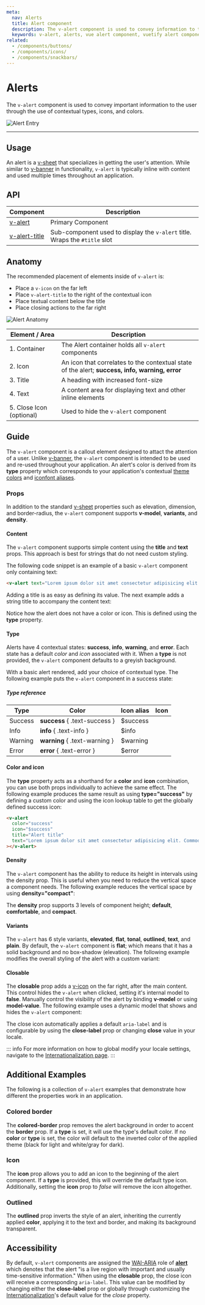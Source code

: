 ```yaml
---
meta:
  nav: Alerts
  title: Alert component
  description: The v-alert component is used to convey information to the user. Designed to stand out, the alerts come in four contextual styles.
  keywords: v-alert, alerts, vue alert component, vuetify alert component
related:
  - /components/buttons/
  - /components/icons/
  - /components/snackbars/
---
```


# Alerts

The `v-alert` component is used to convey important information to the user through the use of contextual types, icons, and colors.

![Alert Entry](https://cdn.vuetifyjs.com/docs/images/components-temp/v-alert/v-alert-entry.png)

----

## Usage

An alert is a [v-sheet](/components/sheets/) that specializes in getting the user's attention. While similar to [v-banner](/components/banners/) in functionality, `v-alert` is typically inline with content and used multiple times throughout an application.

<usage name="v-alert" />

<entry />

## API

| Component | Description |
| - | - |
| [v-alert](/api/v-alert/) | Primary Component |
| [v-alert-title](/api/v-alert-title/) | Sub-component used to display the `v-alert` title. Wraps the `#title` slot |

## Anatomy

The recommended placement of elements inside of `v-alert` is:

* Place a `v-icon` on the far left
* Place `v-alert-title` to the right of the contextual icon
* Place textual content below the title
* Place closing actions to the far right

![Alert Anatomy](https://cdn.vuetifyjs.com/docs/images/components-temp/v-alert/v-alert-anatomy.png)

| Element / Area | Description |
| - | - |
| 1. Container | The Alert container holds all `v-alert` components |
| 2. Icon | An icon that correlates to the contextual state of the alert; **success, info, warning, error** |
| 3. Title | A heading with increased font-size |
| 4. Text | A content area for displaying text and other inline elements |
| 5. Close Icon (optional) | Used to hide the `v-alert` component |

<api-inline hide-links />

## Guide

The `v-alert` component is a callout element designed to attact the attention of a user. Unlike [v-banner](/components/banners/), the `v-alert` component is intended to be used and re-used throughout your application. An alert's color is derived from its **type** property which corresponds to your application's contextual [theme colors](/features/theme/#custom-theme-colors) and [iconfont aliases](/features/icon-fonts/#creating-a-custom-icon-set).

### Props

In addition to the standard [v-sheet](/components/sheets/) properties such as elevation, dimension, and border-radius, the `v-alert` component supports **v-model**, **variants**, and **density**.

#### Content

The `v-alert` component supports simple content using the **title** and **text** props. This approach is best for strings that do not need custom styling.

The following code snippet is an example of a basic `v-alert` component only containing text:

```html
<v-alert text="Lorem ipsum dolor sit amet consectetur adipisicing elit. Commodi, ratione debitis quis est labore voluptatibus..."></v-alert>
```

Adding a title is as easy as defining its value. The next example adds a string title to accompany the content text:

<example file="v-alert/prop-content" />

Notice how the alert does not have a color or icon. This is defined using the **type** property.

#### Type

Alerts have 4 contextual states: **success**, **info**, **warning**, and **error**. Each state has a default _color_ and _icon_ associated with it. When a **type** is not provided, the `v-alert` component defaults to a greyish background.

With a basic alert rendered, add your choice of contextual type. The following example puts the `v-alert` component in a success state:

<example file="v-alert/prop-type" />

##### Type reference

| Type | Color | Icon alias | Icon |
| - | - | - | :---: |
| Success | **success** { .text-success } | $success | <v-icon icon="$success" /> |
| Info | **info** { .text-info } | $info | <v-icon icon="$info" /> |
| Warning | **warning** { .text-warning } | $warning | <v-icon icon="$warning" /> |
| Error | **error** { .text-error } | $error | <v-icon icon="$error" /> |

#### Color and icon

The **type** property acts as a shorthand for a **color** and **icon** combination, you can use both props individually to achieve the same effect. The following example produces the same result as using **type="success"** by defining a custom color and using the icon lookup table to get the globally defined success icon:

```html
<v-alert
  color="success"
  icon="$success"
  title="Alert title"
  text="Lorem ipsum dolor sit amet consectetur adipisicing elit. Commodi, ratione debitis quis est labore voluptatibus..."
></v-alert>
```

#### Density

The `v-alert` component has the ability to reduce its height in intervals using the density prop. This is useful when you need to reduce the vertical space a component needs. The following example reduces the vertical space by using **density="compact"**:

<example file="v-alert/prop-density" />

The **density** prop supports 3 levels of component height; **default**, **comfortable**, and **compact**.

#### Variants

The `v-alert` has 6 style variants, **elevated**, **flat**, **tonal**, **outlined**, **text**, and **plain**. By default, the `v-alert` component is **flat**; which means that it has a solid background and no box-shadow (elevation). The following example modifies the overall styling of the alert with a custom variant:

<example file="v-alert/prop-variant" />

#### Closable

The **closable** prop adds a [v-icon](/components/icons) on the far right, after the main content. This control hides the `v-alert` when clicked, setting it's internal model to **false**. Manually control the visibility of the alert by binding **v-model** or using **model-value**. The following example uses a dynamic model that shows and hides the `v-alert` component:

<example file="v-alert/prop-closable" />

The close icon automatically applies a default `aria-label` and is configurable by using the **close-label** prop or changing **close** value in your locale.

::: info
  For more information on how to global modify your locale settings, navigate to the [Internationalization page](/features/internationalization).
:::

## Additional Examples

The following is a collection of `v-alert` examples that demonstrate how different the properties work in an application.

### Colored border

The **colored-border** prop removes the alert background in order to accent the **border** prop. If a **type** is set, it will use the type's default color. If no **color** or **type** is set, the color will default to the inverted color of the applied theme (black for light and white/gray for dark).

<example file="v-alert/prop-colored-border" />

### Icon

The **icon** prop allows you to add an icon to the beginning of the alert component. If a **type** is provided, this will override the default type icon. Additionally, setting the **icon** prop to _false_ will remove the icon altogether.

<example file="v-alert/prop-icon" />

### Outlined

The **outlined** prop inverts the style of an alert, inheriting the currently applied **color**, applying it to the text and border, and making its background transparent.

<example file="v-alert/prop-outlined" />

## Accessibility

By default, `v-alert` components are assigned the [WAI-ARIA](https://www.w3.org/WAI/standards-guidelines/aria/) role of [**alert**](https://www.w3.org/TR/wai-aria/#alert) which denotes that the alert \"is a live region with important and usually time-sensitive information.\" When using the **closable** prop, the close icon will receive a corresponding `aria-label`. This value can be modified by changing either the **close-label** prop or globally through customizing the [Internationalization](/features/internationalization)'s default value for the _close_ property.
